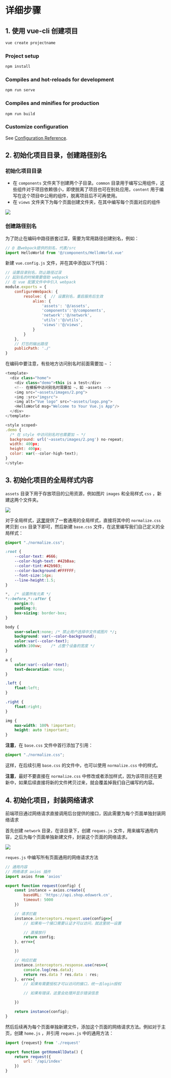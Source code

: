 # 详细步骤

## 1. 使用 vue-cli 创建项目

```javascript
vue create projectname
```

### Project setup

```javascript
npm install
```

### Compiles and hot-reloads for development

```javascript
npm run serve
```

### Compiles and minifies for production

```javascript
npm run build
```

### Customize configuration

See [Configuration Reference](https://cli.vuejs.org/config/).



## 2. 初始化项目目录，创建路径别名

### 初始化项目目录

- 在 `components` 文件夹下创建两个子目录。`common` 目录用于编写公用组件，这些组件对于项目依赖很小，即使脱离了项目也可在别处应用，`content` 用于编写在这个项目中公用的组件，脱离项目后不可再使用。
- 在 `views` 文件夹下为每个页面创建文件夹，在其中编写每个页面对应的组件

![](https://raw.githubusercontent.com/Aiooon/blogImg/main/img/20210609205058.png)

### 创建路径别名

为了防止在编码中路径嵌套过深，需要为常用路径创建别名，例如：

``` javascript
// @ 是webpack提供的别名，代表/src
import HelloWorld from '@/components/HelloWorld.vue'
```

新建 `vue.config.js` 文件，并在其中添加以下代码：

```javascript
// 设置目录别名，防止路径过深
// 起别名的时候需要借助 webpack
// 在 vue 配置文件中中引入 webpack
module.exports = {
    configureWebpack: {
        resolve: {  // 设置别名，重启服务后生效
            alias: {
                'assets': '@/assets',
                'components':'@/components',
                'network':'@/network',
                'utils':'@/utils',
                'views':'@/views',
            }
        }
    },
    // 打包的输出路径
    publicPath: './'
}
```

在编码中要注意，有些地方访问别名时前面需要加 `~` ：

```javascript
<template>
  <div class="home">
    <div class="demo">this is a test</div>
    <!-- 在模板中访问别名时需要加 ~，如 ~assets -->
    <img src="~assets/images/2.png">
    <img :src="imgsrc">
    <img alt="Vue logo" src="~assets/logo.png">
    <HelloWorld msg="Welcome to Your Vue.js App"/>
  </div>
</template>

<style scoped>
.demo {
  /* 在 style 中访问别名时也需要加 ~ */
  background: url('~assets/images/2.png') no-repeat;
  width: 400px;
  height: 400px;
  color: var(--color-high-text);
}
</style>

```



## 3. 初始化项目的全局样式内容

`assets` 目录下用于存放项目的公用资源，例如图片 `images` 和全局样式 `css` ，新建这两个文件夹。

![](https://raw.githubusercontent.com/Aiooon/blogImg/main/img/20210609210441.png)

对于全局样式，[这里](https://github.com/necolas/normalize.css)提供了一套通用的全局样式，直接将其中的 `normalize.css` 拷贝到 `css` 目录下即可，然后新建 `base.css` 文件，在这里编写我们自己定义的全局样式：

```css
@import "./normalize.css";

:root {
    --color-text: #666;
    --color-high-text: #42bBaa;
    --color-tint:#42b983;
    --color-background:#FFFFFF;
    --font-size:14px;
    --line-height:1.5;
}

*,  /* 设置所有元素 */
*::before,*::after {
    margin:0;
    padding:0;
    box-sizing: border-box;
}

body {
    user-select:none; /* 禁止用户选择中文件或图片 */;
    background: var(--color-background);
    color:var(--color-text);
    width:100vw;    /* 占整个设备的宽度 */
}

a {
    color:var(--color-text);
    text-decoration: none;
}

.left {
    float:left;
}

.right {
    float:right;
}

img {
    max-width: 100% !important;
    height: auto !important;
}
```

**注意**，在 `base.css` 文件中首行添加了引用：

```css
@import "./normalize.css";
```

这样，在后续引用 `base.css` 的文件中，也可以使用 `normalize.css` 中的样式。

**注意**，最好不要直接在 `normalize.css` 中修改或者添加样式，因为该项目还在更新中，如果后续直接将新的文件拷贝过来，就会覆盖掉我们自己编写的内容。



## 4. 初始化项目，封装网络请求

前端项目通过网络请求直接调用后台提供的接口，因此需要为每个页面单独封装网络请求

首先创建 `network` 目录，在该目录下，创建 `reques.js` 文件，用来编写通用内容，之后为每个页面单独新建文件，封装这个页面的网络请求。

![](https://raw.githubusercontent.com/Aiooon/blogImg/main/img/20210609211913.png)

 `reques.js` 中编写所有页面通用的网络请求方法

``` javascript
// 通用内容
// 网络请求 axios 插件
import axios from 'axios'

export function request(config) {
    const instance = axios.create({
        baseURL: 'https://api.shop.eduwork.cn',
        timeout: 5000
    })

    // 请求拦截
    instance.interceptors.request.use(config=>{
        // 如果有一个接口需要认证才可以访问，就这里统一设置

        // 直接放行
        return config;
    }, err=>{

    })

    // 响应拦截
    instance.interceptors.response.use(res=>{
        console.log(res.data);
        return res.data ? res.data : res;
    }, err=>{
        // 如果有需要授权才可以访问的接口，统一去login授权

        // 如果有错误，这里会处理并显示错误信息

    })

    return instance(config);
}
```

然后后续再为每个页面单独新建文件，添加这个页面的网络请求方法。例如对于主页，创建 `home.js` ，并引用 `reques.js` 中的通用方法：

```javascript
import {request} from './request'

export function getHomeAllData() {
    return request({
        url: '/api/index'
    })
}
```

